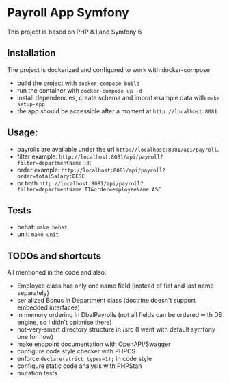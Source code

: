 # Payroll App Symfony

This project is based on PHP 8.1 and Symfony 6

## Installation

The project is dockerized and configured to work with docker-compose

- build the project with `docker-compose build`
- run the container with `docker-compose up -d`
- install dependencies, create schema and import example data with `make setup-app`
- the app should be accessible after a moment at `http://localhost:8081`

## Usage:

- payrolls are available under the url `http://localhost:8081/api/payroll`. 
- filter example: `http://localhost:8081/api/payroll?filter=departmentName:HR`
- order example: `http://localhost:8081/api/payroll?order=totalSalary:DESC`
- or both `http://localhost:8081/api/payroll?filter=departmentName:IT&order=employeeName:ASC`

## Tests
- behat: `make behat`
- unit: `make unit`

## TODOs and shortcuts

All mentioned in the code and also:

- Employee class has only one name field (instead of fist and last name separately)
- serialized Bonus in Department class (doctrine doesn't support embedded interfaces)
- in memory ordering in DbalPayrolls (not all fields can be ordered with DB engine, so I didn't opitmise there)
- not-very-smart directory structure in /src (I went with default symfony one for now)
- make endpoint documentation with OpenAPI/Swagger
- configure code style checker with PHPCS
- enforce `declare(strict_types=1);` in code style
- configure static code analysis with PHPStan
- mutation tests
